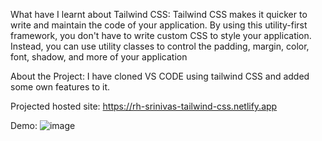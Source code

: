 What have I learnt about Tailwind CSS:
Tailwind CSS makes it quicker to write and maintain the code of your application. By using this utility-first framework,
you don't have to write custom CSS to style your application. Instead, you can use utility classes to control the padding, margin, color, font, shadow, and more of your application

About the Project:
  I have cloned VS CODE using tailwind CSS and added some own features to it.

Projected hosted site:
https://rh-srinivas-tailwind-css.netlify.app

Demo:
![image](https://user-images.githubusercontent.com/51736971/211135641-53a453a2-6144-43b8-9e60-b638423886c7.png)
